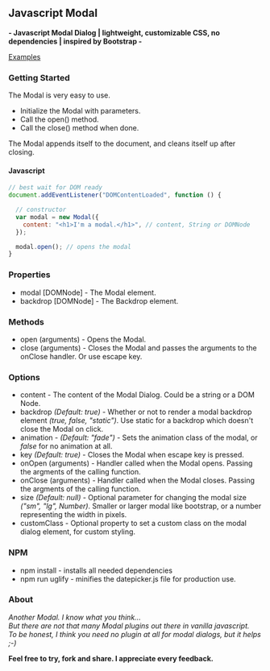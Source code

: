 ## Javascript Modal
**- Javascript Modal Dialog | lightweight, customizable CSS, no dependencies | inspired by Bootstrap -**

[Examples](https://nehrdani.github.io/Modal/)

### Getting Started

The Modal is very easy to use.
- Initialize the Modal with parameters.
- Call the open() method.
- Call the close() method when done.

The Modal appends itself to the document, and cleans itself up after closing.

#### Javascript

```js
// best wait for DOM ready
document.addEventListener("DOMContentLoaded", function () {

  // constructor
  var modal = new Modal({
    content: "<h1>I'm a modal.</h1>", // content, String or DOMNode
  });

  modal.open(); // opens the modal
}
```

### Properties

* modal [DOMNode] - The Modal element.
* backdrop [DOMNode] - The Backdrop element.

### Methods

* open (arguments) - Opens the Modal.
* close (arguments) - Closes the Modal and passes the arguments to the onClose handler. Or use escape key.

### Options

* content - The content of the Modal Dialog. Could be a string or a DOM Node.
* backdrop *(Default: true)* - Whether or not to render a modal backdrop element *(true, false, "static")*. Use static for a backdrop which doesn't close the Modal on click.
* animation - *(Default: "fade")* - Sets the animation class of the modal, or *false* for no animation at all.
* key *(Default: true)* - Closes the Modal when escape key is pressed.
* onOpen (arguments) - Handler called when the Modal opens. Passing the argments of the calling function.
* onClose (arguments) - Handler called when the Modal closes. Passing the argments of the calling function.
* size *(Default: null)* - Optional parameter for changing the modal size *("sm", "lg", Number)*. Smaller or larger modal like bootstrap, or a number representing the width in pixels.
* customClass - Optional property to set a custom class on the modal dialog element, for custom styling.

### NPM
* npm install - installs all needed dependencies
* npm run uglify - minifies the datepicker.js file for production use.

### About
*Another Modal. I know what you think...  
But there are not that many Modal plugins out there in vanilla javascript.  
To be honest, I think you need no plugin at all for modal dialogs, but it helps ;-)*

**Feel free to try, fork and share. I appreciate every feedback.**
